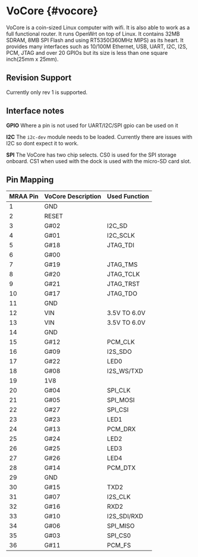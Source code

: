 VoCore              {#vocore}
======

VoCore is a coin-sized Linux computer with wifi. It is also able to
work as a full functional router. It runs OpenWrt on top of Linux. 
It contains 32MB SDRAM, 8MB SPI Flash and using RT5350(360MHz MIPS)
as its heart. It provides many interfaces such as 10/100M Ethernet,
USB, UART, I2C, I2S, PCM, JTAG and over 20 GPIOs but its size is 
less than one square inch(25mm x 25mm).

Revision Support
----------------
Currently only rev 1 is supported.

Interface notes
---------------
**GPIO** Where a pin is not used for UART/I2C/SPI gpio can be used 
on it

**I2C** The `i2c-dev` module needs to be loaded. Currently there are
issues with I2C so dont expect it to work.

**SPI** The VoCore has two chip selects. CS0 is used for the SPI 
storage onboard. CS1 when used with the dock is used with the 
micro-SD card slot.

Pin Mapping
-----------

| MRAA Pin | VoCore Description | Used Function |
|----------|--------------------|---------------|
| 1        | GND                |               |
| 2        | RESET              |               |
| 3        | G#02               | I2C_SD        |
| 4        | G#01               | I2C_SCLK      |
| 5        | G#18               | JTAG_TDI      |
| 6        | G#00               |               |
| 7        | G#19               | JTAG_TMS      |
| 8        | G#20               | JTAG_TCLK     |
| 9        | G#21               | JTAG_TRST     |
| 10       | G#17               | JTAG_TDO      |
| 11       | GND                |               |
| 12       | VIN                | 3.5V TO 6.0V  |
| 13       | VIN                | 3.5V TO 6.0V  |
| 14       | GND                |               |
| 15       | G#12               | PCM_CLK       |
| 16       | G#09               | I2S_SDO       |
| 17       | G#22               | LED0          |
| 18       | G#08               | I2S_WS/TXD    |
| 19       | 1V8                |               |
| 20       | G#04               | SPI_CLK       |
| 21       | G#05               | SPI_MOSI      |
| 22       | G#27               | SPI_CSI       |
| 23       | G#23               | LED1          |
| 24       | G#13               | PCM_DRX       |
| 25       | G#24               | LED2          |
| 26       | G#25               | LED3          |
| 27       | G#26               | LED4          |
| 28       | G#14               | PCM_DTX       |
| 29       | GND                |               |
| 30       | G#15               | TXD2          |
| 31       | G#07               | I2S_CLK       |
| 32       | G#16               | RXD2          |
| 33       | G#10               | I2S_SDI/RXD   |
| 34       | G#06               | SPI_MISO      |
| 35       | G#03               | SPI_CS0       |
| 36       | G#11               | PCM_FS        |
